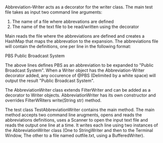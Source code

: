 Abbreviation-Writer acts as a decorator for the writer class. The main test file takes as input two command line arguments:
 1. The name of a file where abbrevations are defined
 2. The name of the text file to be read/written using the decorator

Main reads the file where the abbreviations are defined and creates a HashMap that maps the abbrevation to the expansion. The abbreviations file will contain the definitions, one per line in the following format:

PBS Public Broadcast System

The above lines defines PBS as an abbreviation to be expanded to "Public Broadcast System". When a Writer object has the Abbreviation-Writer decorator added, any occurence of @PBS (Delimited by a white space) will output the result "Public Broadcast System".

The AbbreviationWriter class extends FilterWriter and can be added as a decorator to Writer objects. AbbreviationWriter has its own constructor and overrides FilterWRiters write(String str) method.

The test class TestAbbreviationWriter contains the main method. The main method accepts two command line arugments, opens and reads the abbreviations definitions, uses a Scanner to open the input text file and reads the output one line at a time. It writes each line using two instances of the AbbreviationWriter class (One to StringWriter and then to the Terminal Window, The other to a file named outfile.txt, using a BufferedWriter).